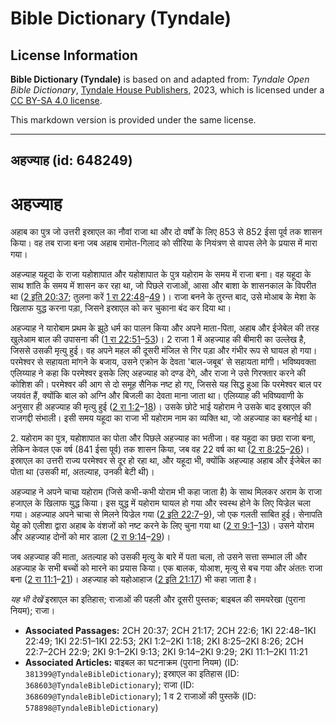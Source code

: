 # Bible Dictionary (Tyndale)

## License Information

**Bible Dictionary (Tyndale)** is based on and adapted from: _Tyndale Open Bible Dictionary_, [Tyndale House Publishers](https://tyndaleopenresources.com/), 2023, which is licensed under a [CC BY-SA 4.0 license](https://creativecommons.org/licenses/by-sa/4.0/legalcode.en).

This markdown version is provided under the same license.



--------------------------------

## अहज्याह (id: 648249)

अहज्याह
=======

अहाब का पुत्र जो उत्तरी इस्राएल का नौवां राजा था और दो वर्षों के लिए 853 से 852 ईसा पूर्व तक शासन किया। वह तब राजा बना जब अहाब रामोत\-गिलाद को सीरिया के नियंत्रण से वापस लेने के प्रयास में मारा गया।

अहज्याह यहूदा के राजा यहोशापात और यहोशापात के पुत्र यहोराम के समय में राजा बना। वह यहूदा के साथ शांति के समय में शासन कर रहा था, जो पिछले राजाओं, आसा और बाशा के शासनकाल के विपरीत था ([2 इति 20:37](https://ref.ly/2Chr20:37); तुलना करें [1 रा 22:48](https://ref.ly/1Kgs22:48-1Kgs22:49)–[49](https://ref.ly/1Kgs22:48-1Kgs22:49) )। राजा बनने के तुरन्त बाद, उसे मोआब के मेशा के खिलाफ युद्ध करना पड़ा, जिसने इस्राएल को कर चुकाना बंद कर दिया था।

अहज्याह ने यारोबाम प्रथम के झूठे धर्म का पालन किया और अपने माता\-पिता, अहाब और ईजेबेल की तरह खुलेआम बाल की उपासना की ([1 रा 22:51](https://ref.ly/1Kgs22:51-1Kgs22:53)–[53](https://ref.ly/1Kgs22:51-1Kgs22:53))। 2 राजा 1 में अहज्याह की बीमारी का उल्लेख है, जिससे उसकी मृत्यु हुई। वह अपने महल की दूसरी मंजिल से गिर पड़ा और गंभीर रूप से घायल हो गया। परमेश्वर से सहायता मांगने के बजाय, उसने एक्रोन के देवता 'बाल\-जबूब' से सहायता मांगी। भविष्यवक्ता एलिय्याह ने कहा कि परमेश्वर इसके लिए अहज्याह को दण्ड देंगे, और राजा ने उसे गिरफ्तार करने की कोशिश की। परमेश्वर की आग से दो समूह सैनिक नष्ट हो गए, जिससे यह सिद्ध हुआ कि परमेश्वर बाल पर जयवंत हैं, क्योंकि बाल को अग्नि और बिजली का देवता माना जाता था। एलिय्याह की भविष्यवाणी के अनुसार ही अहज्याह की मृत्यु हुई ([2 रा 1:2](https://ref.ly/2Kgs1:2-2Kgs1:18)–[18](https://ref.ly/2Kgs1:2-2Kgs1:18))। उसके छोटे भाई यहोराम ने उसके बाद इस्राएल की राजगद्दी संभाली। इसी समय यहूदा का राजा भी यहोराम नाम का व्यक्ति था, जो अहज्याह का बहनोई था।

2\. यहोराम का पुत्र, यहोशापात का पोता और पिछले अहज्याह का भतीजा। वह यहूदा का छठा राजा बना, लेकिन केवल एक वर्ष (841 ईसा पूर्व) तक शासन किया, जब वह 22 वर्ष का था ([2 रा 8:25](https://ref.ly/2Kgs8:25-2Kgs8:26)–[26](https://ref.ly/2Kgs8:25-2Kgs8:26))। इस्राएल का उत्तरी राज्य परमेश्वर से दूर हो रहा था, और यहूदा भी, क्योंकि अहज्याह अहाब और ईजेबेल का पोता था (उसकी मां, अतल्याह, उनकी बेटी थी)।

अहज्याह ने अपने चाचा यहोराम (जिसे कभी\-कभी योराम भी कहा जाता है) के साथ मिलकर अराम के राजा हजाएल के खिलाफ युद्ध किया। इस युद्ध में यहोराम घायल हो गया और स्वस्थ होने के लिए यिज्रेल चला गया। अहज्याह अपने चाचा से मिलने यिज्रेल गया ([2 इति 22:7](https://ref.ly/2Chr22:7-2Chr22:9)–[9](https://ref.ly/2Chr22:7-2Chr22:9)), जो एक गलती साबित हुई। सेनापति येहू को एलीशा द्वारा अहाब के वंशजों को नष्ट करने के लिए चुना गया था ([2 रा 9:1](https://ref.ly/2Kgs9:1-2Kgs9:13)–[13](https://ref.ly/2Kgs9:1-2Kgs9:13))। उसने योराम और अहज्याह दोनों को मार डाला ([2 रा 9:14](https://ref.ly/2Kgs9:14-2Kgs9:29)–[29](https://ref.ly/2Kgs9:14-2Kgs9:29))।

जब अहज्याह की माता, अतल्याह को उसकी मृत्यु के बारे में पता चला, तो उसने सत्ता सम्भाल ली और अहज्याह के सभी बच्चों को मारने का प्रयास किया। एक बालक, योआश, मृत्यु से बच गया और अंततः राजा बना ([2 रा 11:1](https://ref.ly/2Kgs11:1-2Kgs11:21)–[21](https://ref.ly/2Kgs11:1-2Kgs11:21))। अहज्याह को यहोआहाज ([2 इति 21:17](https://ref.ly/2Chr21:17)) भी कहा जाता है।

*यह भी देखें* इस्राएल का इतिहास; राजाओं की पहली और दूसरी पुस्तक; बाइबल की समयरेखा (पुराना नियम); राजा।

* **Associated Passages:** 2CH 20:37; 2CH 21:17; 2CH 22:6; 1KI 22:48–1KI 22:49; 1KI 22:51–1KI 22:53; 2KI 1:2–2KI 1:18; 2KI 8:25–2KI 8:26; 2CH 22:7–2CH 22:9; 2KI 9:1–2KI 9:13; 2KI 9:14–2KI 9:29; 2KI 11:1–2KI 11:21
* **Associated Articles:** बाइबल का घटनाक्रम (पुराना नियम) (ID: `381399@TyndaleBibleDictionary`); इस्राएल का इतिहास  (ID: `368603@TyndaleBibleDictionary`); राजा (ID: `368609@TyndaleBibleDictionary`); 1 व 2 राजाओं की पुस्तकें (ID: `578898@TyndaleBibleDictionary`)

